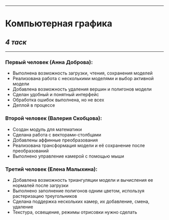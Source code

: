 ***
# Компьютерная графика
## _4 таск_
***
### Первый человек (Анна Доброва): 
* Выполнена возможность загрузки, чтения, сохранения моделей
* Реализована работа с несколькими моделями и выбор активной модели
* Добавлена возможность удаления вершин и полигонов модели
* Сделан удобный и понятный интерфейс
* Обработка ошибок выполнена, но не всех
* Деплой в процессе
### Второй человек (Валерия Скобцова): 
* Создан модуль для математики
* Сделана работа с векторами-столбцами
* Добавлены аффинные преобразования
* Реализована трансформация модели и её сохранение после преобразований
* Выполнено управление камерой с помощью мыши
### Третий человек (Елена Малыхина): 
* Добавлена возможность триангуляции модели и вычисления ее нормалей после загрузки
* Выполнено заполнение полигонов одним цветом, используя растеризацию треугольников
* Сделана поддержка нескольких камер, их добавление, смена, удаление
* Текстура, освещение, режимы отрисовки нужно сделать

[]()
